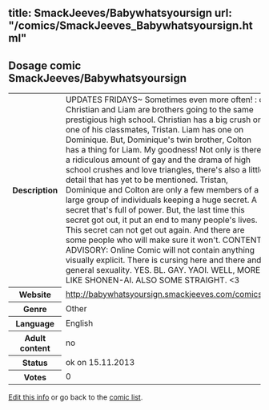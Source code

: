 title: SmackJeeves/Babywhatsyoursign
url: "/comics/SmackJeeves_Babywhatsyoursign.html"
---
Dosage comic SmackJeeves/Babywhatsyoursign
-----------------------------------------

<p id="msg"></p>
<script type="text/javascript">
if (window.location.search === '?edit_info_mail=sent_ok') {
  var elem = document.getElementById("msg");
  elem.innerHTML = 'Edited information sucessfully sent for review, which is usually done daily. Thanks!';
  elem.className = 'ok';
}
</script>
<table class="comicinfo">
<tr>
<th>Description</th><td>UPDATES FRIDAYS~ Sometimes even more often! : o Christian and Liam are brothers going to the same prestigious high school. Christian has a big crush on one of his classmates, Tristan. Liam has one on Dominique. But, Dominique's twin brother, Colton has a thing for Liam. My goodness! Not only is there a ridiculous amount of gay and the drama of high school crushes and love triangles, there's also a little detail that has yet to be mentioned. Tristan, Dominique and Colton are only a few members of a large group of individuals keeping a huge secret. A secret that's full of power. But, the last time this secret got out, it put an end to many people's lives. This secret can not get out again. And there are some people who will make sure it won't. CONTENT ADVISORY: Online Comic will not contain anything visually explicit. There is cursing here and there and general sexuality. YES. BL. GAY. YAOI. WELL, MORE LIKE SHONEN-AI. ALSO SOME STRAIGHT. &lt;3</td>
</tr>
<tr>
<th>Website</th><td><a href="http://babywhatsyoursign.smackjeeves.com/comics/">http://babywhatsyoursign.smackjeeves.com/comics/</a></td>
</tr>
<tr>
<th>Genre</th><td>Other</td>
</tr>
<tr>
<th>Language</th><td>English</td>
</tr>
<tr>
<th>Adult content</th><td>no</td>
</tr>
<tr>
<th>Status</th><td>ok on 15.11.2013</td>
</tr>
<tr>
<th>Votes</th><td>0</td>
</tr>
</table>

[Edit this info](SmackJeeves_Babywhatsyoursign_edit.html) or go back to the [comic list](../comic-index.html).
